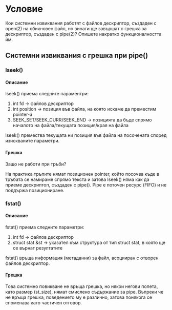 # Условие
Кои системни извиквания работят с файлов дескриптор, създаден с open(2) на обикновен файл, но винаги ще завършат с грешка за дескриптор, създаден с pipe(2)?
Опишете накратко функционалността ѝм.

## Системни извиквания с грешка при pipe()
### lseek()
#### Описание
lseek() приема следните параментри:
1. int fd -> файлов дескриптор
2. int position -> позиция във файла, на която искаме да преместим pointer-а
3. SEEK_SET/SEEK_CURR/SEEK_END -> позицията да бъде спрямо началото на файла/текущата позиция/края на файла

lseek() премества текущата ни позиция във файла на посочената според изискваните параметри.
#### Грешка
Защо не работи при тръби?

На практика тръпите нямат позиционен pointer, който посочва къде в тръбата се намираме спрямо текста и затова lseek() няма как да приеме дескриптоп, създаден с pipe(). Pipe е поточен ресурс (FIFO) и не поддържа позициониране.

### fstat()
#### Описание
fstat() приема следните параметри:
1. int fd -> файлов дескриптор
2. struct stat &st -> указател към структура от тип struct stat, в която ще се върнат резултатите

fstat() връща информация (метаданни) за файл, асоцииран с отворен файлов дескриптор.

#### Грешка
Това системно повикване не връща грешка, но някои негови полета, като размер (st_size), нямат смислено съдържание за pipe.
Въпреки че не връща грешка, поведението му е различно, затова понякога се споменава като частичен отговор.
